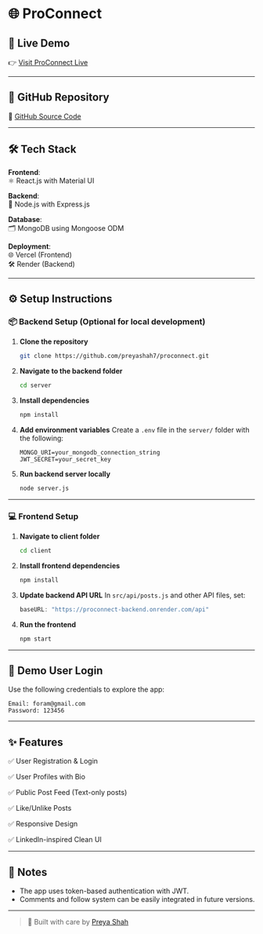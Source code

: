 # 🌐 ProConnect

## 🚀 Live Demo

👉 [Visit ProConnect Live](https://proconnect-wheat.vercel.app/)

---

## 📂 GitHub Repository

📎 [GitHub Source Code](https://github.com/preyashah7/proconnect)

---

## 🛠️ Tech Stack

**Frontend**:  
⚛️ React.js with Material UI  

**Backend**:  
🚀 Node.js with Express.js  

**Database**:  
🗂 MongoDB using Mongoose ODM  

**Deployment**:  
🌐 Vercel (Frontend)  
🛠 Render (Backend)

---

## ⚙️ Setup Instructions

### 📦 Backend Setup (Optional for local development)

1. **Clone the repository**  

   ```bash
   git clone https://github.com/preyashah7/proconnect.git 
   ```

2. **Navigate to the backend folder**

   ```bash
   cd server
   ```

3. **Install dependencies**

   ```bash
   npm install
   ```

4. **Add environment variables**
   Create a `.env` file in the `server/` folder with the following:

   ```
   MONGO_URI=your_mongodb_connection_string
   JWT_SECRET=your_secret_key
   ```

5. **Run backend server locally**

   ```bash
   node server.js
   ```

---

### 💻 Frontend Setup

1. **Navigate to client folder**

   ```bash
   cd client
   ```

2. **Install frontend dependencies**

   ```bash
   npm install
   ```

3. **Update backend API URL**
   In `src/api/posts.js` and other API files, set:

   ```js
   baseURL: "https://proconnect-backend.onrender.com/api"
   ```

4. **Run the frontend**

   ```bash
   npm start
   ```

---

## 👤 Demo User Login

Use the following credentials to explore the app:

```
Email: foram@gmail.com  
Password: 123456
```

---

## ✨ Features

✅ User Registration & Login

✅ User Profiles with Bio

✅ Public Post Feed (Text-only posts)

✅ Like/Unlike Posts

✅ Responsive Design

✅ LinkedIn-inspired Clean UI

---

## 📌 Notes

* The app uses token-based authentication with JWT.
* Comments and follow system can be easily integrated in future versions.

---

> 💼 Built with care by [Preya Shah](https://github.com/preyashah7)




